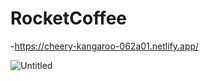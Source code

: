 # RocketCoffee

-https://cheery-kangaroo-062a01.netlify.app/

![Untitled](https://user-images.githubusercontent.com/102126245/184520766-be4ddc45-bac7-4fb1-9d8a-bcc18adc3095.png)

